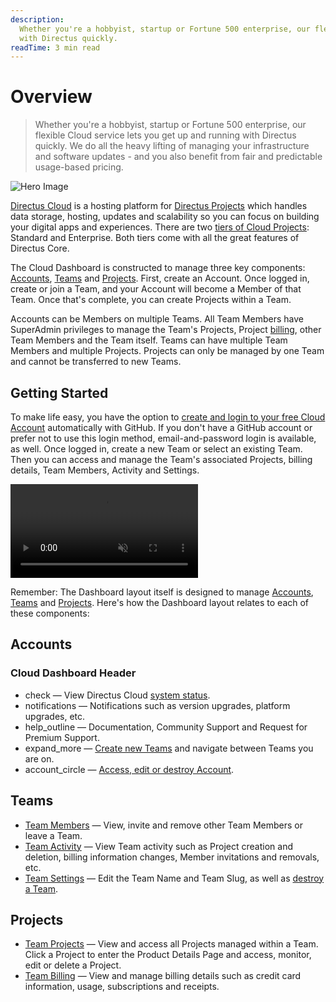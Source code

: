 ```yaml
---
description:
  Whether you're a hobbyist, startup or Fortune 500 enterprise, our flexible Cloud service lets you get up and running
  with Directus quickly.
readTime: 3 min read
---
```


# Overview

> Whether you're a hobbyist, startup or Fortune 500 enterprise, our flexible Cloud service lets you get up and running
> with Directus quickly. We do all the heavy lifting of managing your infrastructure and software updates - and you also
> benefit from fair and predictable usage-based pricing.

![Hero Image](https://cdn.directus.io/docs/v9/cloud/overview/overview-20220322A/hero-image-20220402A.webp)

[Directus Cloud](https://directus.cloud) is a hosting platform for [Directus Projects](/user-guide/cloud/glossary#projects) which
handles data storage, hosting, updates and scalability so you can focus on building your digital apps and experiences.
There are two [tiers of Cloud Projects](/user-guide/cloud/glossary#projects): Standard and Enterprise. Both tiers come with all the
great features of Directus Core.

The Cloud Dashboard is constructed to manage three key components: [Accounts](/user-guide/cloud/glossary#accounts),
[Teams](/user-guide/cloud/glossary#teams) and [Projects](/user-guide/cloud/glossary#projects). First, create an Account. Once logged in,
create or join a Team, and your Account will become a Member of that Team. Once that's complete, you can create Projects
within a Team.

Accounts can be Members on multiple Teams. All Team Members have SuperAdmin privileges to manage the Team's Projects,
Project [billing](/user-guide/cloud/teams#manage-billing), other Team Members and the Team itself. Teams can have multiple Team
Members and multiple Projects. Projects can only be managed by one Team and cannot be transferred to new Teams.

## Getting Started

To make life easy, you have the option to
[create and login to your free Cloud Account](/cloud/accounts#create-account-and-login) automatically with GitHub. If
you don't have a GitHub account or prefer not to use this login method, email-and-password login is available, as well.
Once logged in, create a new Team or select an existing Team. Then you can access and manage the Team's associated
Projects, billing details, Team Members, Activity and Settings.

<video alt="Cloud Dashboard Overview" loop muted controls autoplay playsinline>
  <source src="https://cdn.directus.io/docs/v9/cloud/overview/overview-20220322A/cloud-dashboard-overview-20220329A.mp4" type="video/mp4">
</video>

Remember: The Dashboard layout itself is designed to manage [Accounts](/user-guide/cloud/glossary#accounts),
[Teams](/user-guide/cloud/glossary#teams) and [Projects](/user-guide/cloud/glossary#projects). Here's how the Dashboard layout relates to each
of these components:

## Accounts

### Cloud Dashboard Header

- <span mi icon>check</span> — View Directus Cloud [system status](/user-guide/cloud/glossary#system-status).
- <span mi icon>notifications</span> — Notifications such as version upgrades, platform upgrades, etc.
- <span mi icon>help_outline</span> — Documentation, Community Support and Request for Premium Support.
- <span mi icon>expand_more</span> — [Create new Teams](/user-guide/cloud/teams#create-a-team) and navigate between Teams you are
  on.
- <span mi icon>account_circle</span> — [Access, edit or destroy Account](/cloud/accounts).

## Teams

- [Team Members](/user-guide/cloud/teams) — View, invite and remove other Team Members or leave a Team.
- [Team Activity](/user-guide/cloud/teams#view-team-activity) — View Team activity such as Project creation and deletion, billing
  information changes, Member invitations and removals, etc.
- [Team Settings](/user-guide/cloud/teams#update-team-settings) — Edit the Team Name and Team Slug, as well as
  [destroy a Team](/user-guide/cloud/teams#destroy-a-team).

## Projects

- [Team Projects](/user-guide/cloud/projects) — View and access all Projects managed within a Team. Click a Project to enter the
  Product Details Page and access, monitor, edit or delete a Project.
- [Team Billing](/user-guide/cloud/teams#manage-billing) — View and manage billing details such as credit card information, usage,
  subscriptions and receipts.
